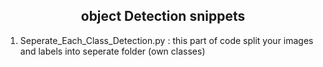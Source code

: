 ## <div align="center"> object Detection snippets </div>
1. Seperate_Each_Class_Detection.py : this part of code split your images and labels into seperate folder (own classes) 
